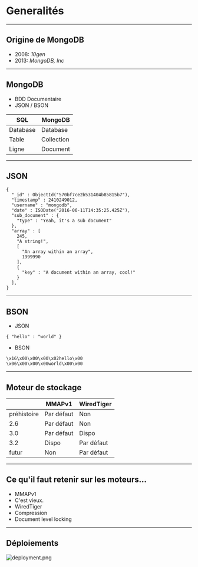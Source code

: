 # Generalités

---

## Origine de MongoDB

- 2008: *10gen*
- 2013: *MongoDB, Inc*

---

## MongoDB

- BDD Documentaire
- JSON / BSON

| SQL      | MongoDB    |
|----------|------------|
| Database | Database   |
| Table    | Collection |
| Ligne    | Document   |

---

## JSON
```
{
  "_id" : ObjectId("570bf7ce2b531404b85815b7"),
  "timestamp" : 2410249012,
  "username" : "mongodb",
  "date" : ISODate("2016-06-11T14:35:25.425Z"),
  "sub_document" : {
    "type" : "Yeah, it's a sub document"
  },
  "array" : [
    245,
    "A string!",
    [
      "An array within an array",
      1999990
    ],
    {
      "key" : "A document within an array, cool!"
    }
  ],
}
```

---

## BSON
- JSON
```
{ "hello" : "world" }
```
- BSON
```
\x16\x00\x00\x00\x02hello\x00
\x06\x00\x00\x00world\x00\x00
```

---

## Moteur de stockage

|     | MMAPv1     | WiredTiger |
|-----|------------|------------|
| préhistoire | Par défaut | Non         |
| 2.6 | Par défaut | Non         |
| 3.0 | Par défaut | Dispo        |
| 3.2 | Dispo        | Par défaut |
| futur | Non | Par défaut | 

---

## Ce qu'il faut retenir sur les moteurs...

- MMAPv1
 - C'est vieux.
- WiredTiger
 - Compression
 - Document level locking 

---

## Déploiements


![deployment.png](images/deployment.png)
